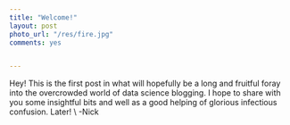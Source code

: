 ```yaml
---
title: "Welcome!"
layout: post
photo_url: "/res/fire.jpg"
comments: yes


---
```


Hey! This is the first post in what will hopefully be a long and fruitful foray into the overcrowded world of data science blogging. I hope to share with you some insightful bits and well as a good helping of glorious infectious confusion. Later!
\\
-Nick
